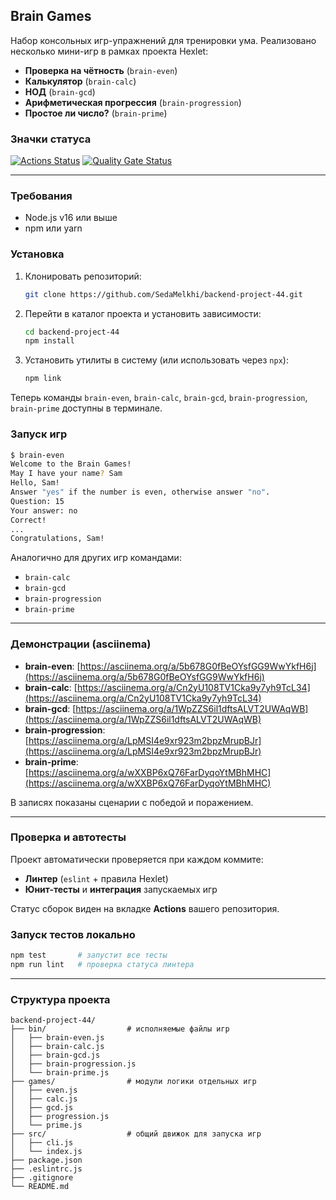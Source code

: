 ## Brain Games

Набор консольных игр-упражнений для тренировки ума. Реализовано несколько мини-игр в рамках проекта Hexlet:

* **Проверка на чётность** (`brain-even`)
* **Калькулятор** (`brain-calc`)
* **НОД** (`brain-gcd`)
* **Арифметическая прогрессия** (`brain-progression`)
* **Простое ли число?** (`brain-prime`)

### Значки статуса

[![Actions Status](https://github.com/SedaMelkhi/backend-project-44/actions/workflows/hexlet-check.yml/badge.svg)](https://github.com/SedaMelkhi/backend-project-44/actions)
[![Quality Gate Status](https://sonarcloud.io/api/project_badges/measure?project=SedaMelkhi_backend-project-44\&metric=alert_status)](https://sonarcloud.io/project/overview?id=SedaMelkhi_backend-project-44)

---

### Требования

* Node.js v16 или выше
* npm или yarn

### Установка

1. Клонировать репозиторий:

   ```bash
   git clone https://github.com/SedaMelkhi/backend-project-44.git
   ```
2. Перейти в каталог проекта и установить зависимости:

   ```bash
   cd backend-project-44
   npm install
   ```
3. Установить утилиты в систему (или использовать через `npx`):

   ```bash
   npm link
   ```

Теперь команды `brain-even`, `brain-calc`, `brain-gcd`, `brain-progression`, `brain-prime` доступны в терминале.

### Запуск игр

```bash
$ brain-even
Welcome to the Brain Games!
May I have your name? Sam
Hello, Sam!
Answer "yes" if the number is even, otherwise answer "no".
Question: 15
Your answer: no
Correct!
...
Congratulations, Sam!
```

Аналогично для других игр командами:

* `brain-calc`
* `brain-gcd`
* `brain-progression`
* `brain-prime`

---

### Демонстрации (asciinema)

* **brain-even**: [https://asciinema.org/a/5b678G0fBeOYsfGG9WwYkfH6j](https://asciinema.org/a/5b678G0fBeOYsfGG9WwYkfH6j)
* **brain-calc**: [https://asciinema.org/a/Cn2yU108TV1Cka9y7yh9TcL34](https://asciinema.org/a/Cn2yU108TV1Cka9y7yh9TcL34)
* **brain-gcd**: [https://asciinema.org/a/1WpZZS6il1dftsALVT2UWAqWB](https://asciinema.org/a/1WpZZS6il1dftsALVT2UWAqWB)
* **brain-progression**: [https://asciinema.org/a/LpMSI4e9xr923m2bpzMrupBJr](https://asciinema.org/a/LpMSI4e9xr923m2bpzMrupBJr)
* **brain-prime**: [https://asciinema.org/a/wXXBP6xQ76FarDyqoYtMBhMHC](https://asciinema.org/a/wXXBP6xQ76FarDyqoYtMBhMHC)

В записях показаны сценарии с победой и поражением.

---

### Проверка и автотесты

Проект автоматически проверяется при каждом коммите:

* **Линтер** (`eslint` + правила Hexlet)
* **Юнит-тесты** и **интеграция** запускаемых игр

Статус сборок виден на вкладке **Actions** вашего репозитория.

### Запуск тестов локально

```bash
npm test       # запустит все тесты
npm run lint   # проверка статуса линтера
```

---

### Структура проекта

```
backend-project-44/
├── bin/                  # исполняемые файлы игр
│   ├── brain-even.js
│   ├── brain-calc.js
│   ├── brain-gcd.js
│   ├── brain-progression.js
│   └── brain-prime.js
├── games/                # модули логики отдельных игр
│   ├── even.js
│   ├── calc.js
│   ├── gcd.js
│   ├── progression.js
│   └── prime.js
├── src/                  # общий движок для запуска игр
│   ├── cli.js
│   └── index.js
├── package.json
├── .eslintrc.js
├── .gitignore
└── README.md
```